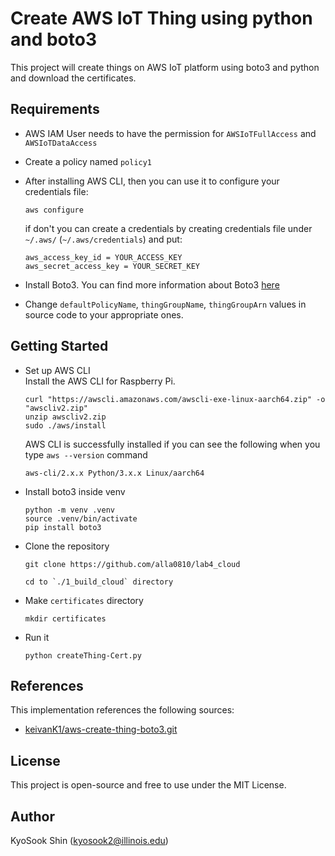 # Create AWS IoT Thing using python and boto3

This project will create things on AWS IoT platform using boto3 and python and download the certificates.

## Requirements

* AWS IAM User needs to have the permission for `AWSIoTFullAccess` and `AWSIoTDataAccess`

* Create a policy named `policy1`

* After installing AWS CLI, then you can use it to configure your credentials file:

      aws configure

  if don't you can create a credentials by creating credentials file under `~/.aws/` (`~/.aws/credentials`) and put:
  
      aws_access_key_id = YOUR_ACCESS_KEY
      aws_secret_access_key = YOUR_SECRET_KEY
      
* Install Boto3.  You can find more information about Boto3 [here](https://boto3.readthedocs.io/en/latest/guide/quickstart.html#installation)

* Change `defaultPolicyName`, `thingGroupName`, `thingGroupArn` values in source code to your appropriate ones.

## Getting Started

* Set up AWS CLI  
    Install the AWS CLI for Raspberry Pi.

      curl "https://awscli.amazonaws.com/awscli-exe-linux-aarch64.zip" -o "awscliv2.zip"
      unzip awscliv2.zip
      sudo ./aws/install

    AWS CLI is successfully installed if you can see the following when you type `aws --version` command  

      aws-cli/2.x.x Python/3.x.x Linux/aarch64

* Install boto3 inside venv

      python -m venv .venv
      source .venv/bin/activate      
      pip install boto3

* Clone the repository

      git clone https://github.com/alla0810/lab4_cloud

      cd to `./1_build_cloud` directory

* Make `certificates` directory    

      mkdir certificates


* Run it

      python createThing-Cert.py

## References
This implementation references the following sources:    
* [keivanK1/aws-create-thing-boto3.git](https://github.com/keivanK1/aws-create-thing-boto3.git)

## License
This project is open-source and free to use under the MIT License.

## Author
KyoSook Shin (kyosook2@illinois.edu)